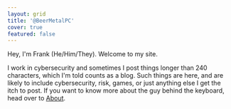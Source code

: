 ```yaml
---
layout: grid
title: '@BeerMetalPC'
cover: true
featured: false
---
```


Hey, I'm Frank (He/Him/They). Welcome to my site. 

I work in cybersecurity and sometimes I post things longer than 240 characters, which I'm told counts as a blog. 
 Such things are here, and are likely to include cybersecurity, risk, games, or just anything else I get the itch to post. 
 If you want to know more about the guy behind the keyboard, head over to [About](/about/).  
